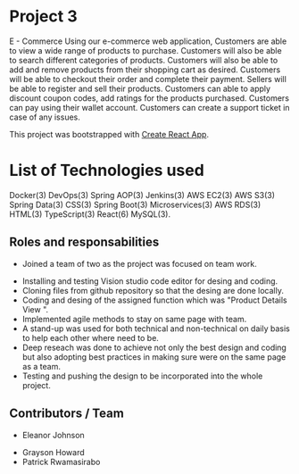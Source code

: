 # Project 3 

E - Commerce
Using our e-commerce web application, Customers are able to view a wide range of products to purchase. Customers will also be able to search different categories of products. Customers will also be able to add and remove products from their shopping cart as desired. Customers will be able to checkout their order and complete their payment. Sellers will be able to register and sell their products. Customers can able to apply discount coupon codes, add ratings for the products purchased. Customers can pay using their wallet account. Customers can create a support ticket in case of any issues.

This project was bootstrapped with [Create React App](https://github.com/facebook/create-react-app).

# List of Technologies used 

Docker(3) DevOps(3) Spring AOP(3) Jenkins(3) AWS EC2(3) AWS S3(3) Spring Data(3) CSS(3) Spring Boot(3) Microservices(3) AWS RDS(3) HTML(3) TypeScript(3) React(6) MySQL(3). 


## Roles and responsabilities

- Joined a team of two as the project was focused on team work. 
* Installing and testing Vision studio code editor for desing and coding. 
* Cloning files from github repository so that the desing are done locally. 
* Coding and desing of the assigned function which was "Product Details View ". 
* Implemented agile methods to stay on same page with team. 
* A stand-up was used for both technical and non-technical on daily basis to help each other where need to be. 
* Deep reseach was done to achieve not only the best design and coding but also adopting best practices in making sure were on the same page as a team. 
* Testing and pushing the design to be incorporated into the whole project.  
 
## Contributors / Team
- Eleanor Johnson
* Grayson Howard
* Patrick Rwamasirabo

